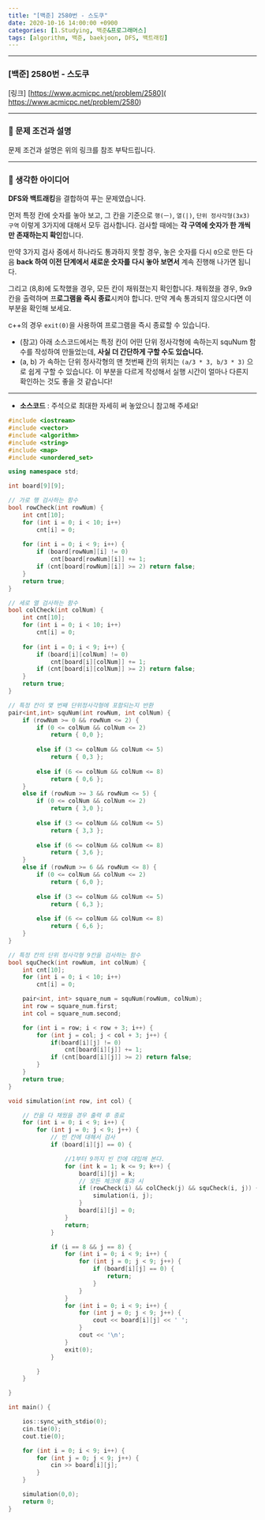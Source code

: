 ```yaml
---
title: "[백준] 2580번 - 스도쿠"
date: 2020-10-16 14:00:00 +0900
categories: [1.Studying, 백준&프로그래머스]
tags: [algorithm, 백준, baekjoon, DFS, 백트래킹]
---
```




------

### **[백준] 2580번 - 스도쿠**

[링크] [https://www.acmicpc.net/problem/2580]( https://www.acmicpc.net/problem/2580)

---

### **💎 문제 조건과 설명**

문제 조건과 설명은 위의 링크를 참조 부탁드립니다.

------



### **🚀 생각한 아이디어**

**DFS와 백트래킹**을 결합하여 푸는 문제였습니다.

먼저 특정 칸에 숫자를 놓아 보고, 그 칸을 기준으로 `행(ㅡ)`, `열(|)`, `단위 정사각형(3x3) 구역` 이렇게 3가지에 대해서 모두 검사합니다. 검사할 때에는 **각 구역에 숫자가 한 개씩만 존재하는지 확인**합니다.

만약 3가지 검사 중에서 하나라도 통과하지 못할 경우, 놓은 숫자를 다시 `0`으로 만든 다음 **back 하여 이전 단계에서 새로운 숫자를 다시 놓아 보면서** 계속 진행해 나가면 됩니다.

그리고 (8,8)에 도착했을 경우, 모든 칸이 채워졌는지 확인합니다. 채워졌을 경우, 9x9 칸을 출력하며 프**로그램을 즉시 종료**시켜야 합니다. 만약 계속 통과되지 않으시다면 이 부분을 확인해 보세요.

c++의 경우 `exit(0)`을 사용하여 프로그램을 즉시 종료할 수 있습니다.

* (참고) 아래 소스코드에서는 특정 칸이 어떤 단위 정사각형에 속하는지 squNum 함수를 작성하여 만들었는데, **사실 더 간단하게 구할 수도 있습니다.**
* (a, b) 가 속하는 단위 정사각형의 맨 첫번째 칸의 위치는 `(a/3 * 3, b/3 * 3)` 으로 쉽게 구할 수 있습니다. 이 부분을 다르게 작성해서 실행 시간이 얼마나 다른지 확인하는 것도 좋을 것 같습니다!

------

* **소스코드** : 주석으로 최대한 자세히 써 놓았으니 참고해 주세요!

```c++
#include <iostream>
#include <vector>
#include <algorithm>
#include <string>
#include <map>
#include <unordered_set>

using namespace std;

int board[9][9];

// 가로 행 검사하는 함수
bool rowCheck(int rowNum) {
	int cnt[10];
	for (int i = 0; i < 10; i++) 
		cnt[i] = 0;
	
	for (int i = 0; i < 9; i++) {
		if (board[rowNum][i] != 0)
			cnt[board[rowNum][i]] += 1;
		if (cnt[board[rowNum][i]] >= 2) return false;
	}
	return true;
}

// 세로 열 검사하는 함수
bool colCheck(int colNum) {
	int cnt[10];
	for (int i = 0; i < 10; i++) 
		cnt[i] = 0;
	
	for (int i = 0; i < 9; i++) {
		if (board[i][colNum] != 0)
			cnt[board[i][colNum]] += 1;
		if (cnt[board[i][colNum]] >= 2) return false;
	}
	return true;
}

// 특정 칸이 몇 번째 단위정사각형에 포함되는지 반환
pair<int,int> squNum(int rowNum, int colNum) {
	if (rowNum >= 0 && rowNum <= 2) {
		if (0 <= colNum && colNum <= 2) 
			return { 0,0 };
		
		else if (3 <= colNum && colNum <= 5) 
			return { 0,3 };
		
		else if (6 <= colNum && colNum <= 8) 
			return { 0,6 };
	}
	else if (rowNum >= 3 && rowNum <= 5) {
		if (0 <= colNum && colNum <= 2) 
			return { 3,0 };
		
		else if (3 <= colNum && colNum <= 5) 
			return { 3,3 };
		
		else if (6 <= colNum && colNum <= 8) 
			return { 3,6 };
	}
	else if (rowNum >= 6 && rowNum <= 8) {
		if (0 <= colNum && colNum <= 2) 
			return { 6,0 };
		
		else if (3 <= colNum && colNum <= 5) 
			return { 6,3 };
		
		else if (6 <= colNum && colNum <= 8) 
			return { 6,6 };
	}
}

// 특정 칸의 단위 정사각형 9칸을 검사하는 함수
bool squCheck(int rowNum, int colNum) {
	int cnt[10];
	for (int i = 0; i < 10; i++)
		cnt[i] = 0;

	pair<int, int> square_num = squNum(rowNum, colNum);
	int row = square_num.first;
	int col = square_num.second;

	for (int i = row; i < row + 3; i++) {
		for (int j = col; j < col + 3; j++) {
			if(board[i][j] != 0)
				cnt[board[i][j]] += 1;
			if (cnt[board[i][j]] >= 2) return false;
		}
	}
	return true;
}

void simulation(int row, int col) {

	// 칸을 다 채웠을 경우 출력 후 종료
	for (int i = 0; i < 9; i++) {
		for (int j = 0; j < 9; j++) {
			// 빈 칸에 대해서 검사
			if (board[i][j] == 0) {

				//1부터 9까지 빈 칸에 대입해 본다.
				for (int k = 1; k <= 9; k++) {
					board[i][j] = k;
					// 모든 체크에 통과 시
					if (rowCheck(i) && colCheck(j) && squCheck(i, j)) {
						simulation(i, j);
					}
					board[i][j] = 0;
				}
				return;
			}

			if (i == 8 && j == 8) {
				for (int i = 0; i < 9; i++) {
					for (int j = 0; j < 9; j++) {
						if (board[i][j] == 0) {
							return;
						}
					}
				}
				for (int i = 0; i < 9; i++) {
					for (int j = 0; j < 9; j++) {
						cout << board[i][j] << ' ';
					}
					cout << '\n';
				}
				exit(0);
			}

		}
	}

}

int main() {

	ios::sync_with_stdio(0);
	cin.tie(0);
	cout.tie(0);

	for (int i = 0; i < 9; i++) {
		for (int j = 0; j < 9; j++) {
			cin >> board[i][j];
		}
	}

	simulation(0,0);
	return 0;
}
```

